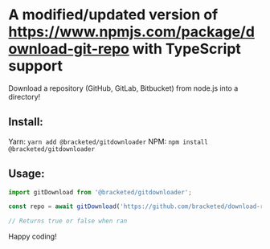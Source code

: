 # A modified/updated version of https://www.npmjs.com/package/download-git-repo with TypeScript support

Download a repository (GitHub, GitLab, Bitbucket) from node.js into a directory!

## Install:

Yarn: `yarn add @bracketed/gitdownloader`
NPM: `npm install @bracketed/gitdownloader`

## Usage:

```ts
import gitDownload from '@bracketed/gitdownloader';

const repo = await gitDownload('https://github.com/bracketed/download-repository', 'Desktop');

// Returns true or false when ran
```

Happy coding!
